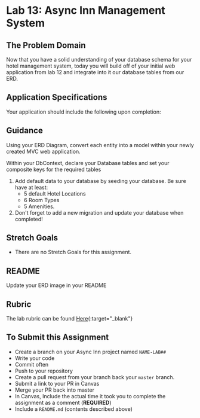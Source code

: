 # Lab 13: Async Inn Management System

## The Problem Domain

Now that you have a solid understanding of your database schema for your hotel management system, today you will build off of your initial web application from lab 12 and integrate into it our database tables from our ERD. 

## Application Specifications

Your application should include the following upon completion:

## Guidance

Using your ERD Diagram, convert each entity into a model within your newly created MVC web application.

Within your DbContext, declare your Database tables and set your composite keys for the required tables

1. Add default data to your database by seeding your database. Be sure have at least:
    - 5 default Hotel Locations
   	- 6 Room Types
   	- 5 Amenities. 
1. Don't forget to add a new migration and update your database when completed!


## Stretch Goals

- There are no Stretch Goals for this assignment.

## README

Update your ERD image in your README

## Rubric

The lab rubric can be found [Here](../../Resources/rubric){:target="_blank"} 

## To Submit this Assignment

- Create a branch on your Async Inn project named `NAME-LAB##`
- Write your code
- Commit often
- Push to your repository
- Create a pull request from your branch back your `master` branch.
- Submit a link to your PR in Canvas
- Merge your PR back into master
- In Canvas, Include the actual time it took you to complete the assignment as a comment (**REQUIRED**)
- Include a `README.md` (contents described above)



